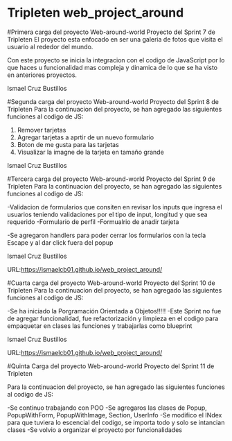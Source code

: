 # Tripleten web_project_around

#Primera carga del proyecto Web-around-world
Proyecto del Sprint 7 de Tripleten
El proyecto esta enfocado en ser una galeria de fotos que visita el usuario al rededor del mundo.

Con este proyecto se inicia la integracion con el codigo de JavaScript por lo que haces u funcionalidad mas compleja y dinamica de lo que se ha visto en anteriores proyectos.

Ismael Cruz Bustillos

#Segunda carga del proyecto Web-around-world
Proyecto del Sprint 8 de Tripleten
Para la continuacion del proyecto, se han agregado las siguientes funciones al codigo de JS:

1. Remover tarjetas
2. Agregar tarjetas a aprtir de un nuevo formulario
3. Boton de me gusta para las tarjetas
4. Visualizar la imagne de la tarjeta en tamaño grande

Ismael Cruz Bustillos

#Tercera carga del proyecto Web-around-world
Proyecto del Sprint 9 de Tripleten
Para la continuacion del proyecto, se han agregado las siguientes funciones al codigo de JS:

-Validacion de formularios que consiten en revisar los inputs que ingresa el usuarios teniendo validaciones por el tipo de input, longitud y que sea requerido
-Formulario de perfil
-Formualrio de anadir tarjeta

-Se agregaron handlers para poder cerrar los formularios con la tecla Escape y al dar click fuera del popup

Ismael Cruz Bustillos

URL:https://ismaelcb01.github.io/web_project_around/

#Cuarta carga del proyecto Web-around-world
Proyecto del Sprint 10 de Tripleten
Para la continuacion del proyecto, se han agregado las siguientes funciones al codigo de JS:

-Se ha iniciado la Porgramación Orientada a Objetos!!!!!
-Este Sprint no fue de agregar funcionalidad, fue refactorización y limpieza en el codigo para empaquetar en clases las funciones y trabajarlas como blueprint

Ismael Cruz Bustillos

URL:https://ismaelcb01.github.io/web_project_around/

#Quinta Carga del proyecto Web-around-world
Proyecto del Sprint 11 de Tripleten

Para la continuacion del proyecto, se han agregado las siguientes funciones al codigo de JS:

-Se continuo trabajando con POO
-Se agregaros las clases de Popup, PopupWithForm, PopupWithImage, Section, UserInfo
-Se modifico el INdex para que tuviera lo escencial del codigo, se importa todo y solo se intancian clases
-Se volvio a organizar el proyecto por funcionalidades
